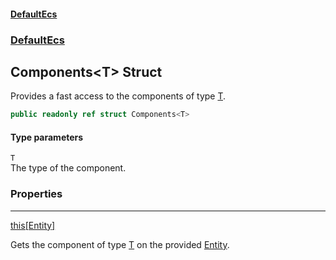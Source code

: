 #### [DefaultEcs](index.md 'index')
### [DefaultEcs](index.md#DefaultEcs 'DefaultEcs')
## Components&lt;T&gt; Struct
Provides a fast access to the components of type [T](Components_T_.md#DefaultEcs_Components_T__T 'DefaultEcs.Components&lt;T&gt;.T').  
```csharp
public readonly ref struct Components<T>
```
#### Type parameters
<a name='DefaultEcs_Components_T__T'></a>
`T`  
The type of the component.
  
### Properties

***
[this[Entity]](Components_T__this_Entity_.md 'DefaultEcs.Components&lt;T&gt;.this[DefaultEcs.Entity]')

Gets the component of type [T](Components_T_.md#DefaultEcs_Components_T__T 'DefaultEcs.Components&lt;T&gt;.T') on the provided [Entity](Entity.md 'DefaultEcs.Entity').  
